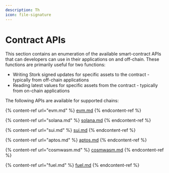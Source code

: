 ```yaml
---
description: Th
icon: file-signature
---
```


# Contract APIs

This section contains an enumeration of the available smart-contract APIs that can developers can use in their applications on and off-chain. These functions are primarily useful for two functions:

* Writing Stork signed updates for specific assets to the contract - typically from off-chain applications
* Reading latest values for specific assets from the contract - typically from on-chain applications

The following APIs are available for supported chains:&#x20;

{% content-ref url="evm.md" %}
[evm.md](evm.md)
{% endcontent-ref %}

{% content-ref url="solana.md" %}
[solana.md](solana.md)
{% endcontent-ref %}

{% content-ref url="sui.md" %}
[sui.md](sui.md)
{% endcontent-ref %}

{% content-ref url="aptos.md" %}
[aptos.md](aptos.md)
{% endcontent-ref %}

{% content-ref url="cosmwasm.md" %}
[cosmwasm.md](cosmwasm.md)
{% endcontent-ref %}

{% content-ref url="fuel.md" %}
[fuel.md](fuel.md)
{% endcontent-ref %}
